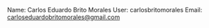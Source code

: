 Name: Carlos Eduardo Brito Morales 
User: carlosbritomorales 
Email: carloseduardobritomorales@gmail.com